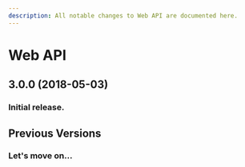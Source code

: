 ```yaml
---
description: All notable changes to Web API are documented here.
---
```


# Web API

## 3.0.0 \(2018-05-03\)

### Initial release.

## Previous Versions

### Let's move on...

